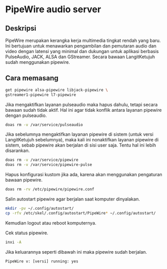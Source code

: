 # PipeWire audio server

## Deskripsi

PipeWire merupakan kerangka kerja multimedia tingkat rendah yang baru. Ini bertujuan untuk menawarkan pengambilan dan pemutaran audio dan video dengan latensi yang minimal dan dukungan untuk aplikasi berbasis PulseAudio, JACK, ALSA dan GStreamer. Secara bawaan LangitKetujuh sudah menggunakan pipewire.

## Cara memasang

```sh
get pipewire alsa-pipewire libjack-pipewire \
gstreamer1-pipewire l7-pipewire
```

Jika mengaktifkan layanan pulseaudio maka hapus dahulu, tetapi secara bawaan sudah tidak aktif. Hal ini agar tidak konflik antara layanan pipewire dengan pulseaudio.

```sh
doas rm -v /var/service/pulseaudio
```

Jika sebelumnya mengaktifkan layanan pipewire di sistem (untuk versi LangitKetujuh sebelumnya), maka kali ini nonaktifkan layanan pipewire di sistem, sebab pipewire akan berjalan di sisi user saja. Tentu hal ini lebih disarankan.

```sh
doas rm -v /var/service/pipewire
doas rm -v /var/service/pipewire-pulse
```

Hapus konfigurasi kustom jika ada, karena akan menggunakan pengaturan bawaan pipewire.

```sh
doas rm -rv /etc/pipewire/pipewire.conf
```

Salin autostart pipewire agar berjalan saat komputer dinyalakan.

```sh
mkdir -pv ~/.config/autostart/
cp -rfv /etc/skel/.config/autostart/PipeWire* ~/.config/autostart/
```

Kemudian logout atau reboot komputernya.

Cek status pipewire.

```sh
inxi -A
```

Jika keluarannya seperti dibawah ini maka pipewire sudah berjalan.

`PipeWire v: [versi] running: yes`
